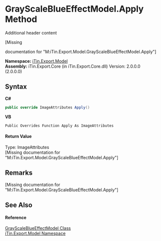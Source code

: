 # GrayScaleBlueEffectModel.Apply Method 
Additional header content 

\[Missing <summary> documentation for "M:iTin.Export.Model.GrayScaleBlueEffectModel.Apply"\]

**Namespace:**&nbsp;<a href="N_iTin_Export_Model">iTin.Export.Model</a><br />**Assembly:**&nbsp;iTin.Export.Core (in iTin.Export.Core.dll) Version: 2.0.0.0 (2.0.0.0)

## Syntax

**C#**<br />
``` C#
public override ImageAttributes Apply()
```

**VB**<br />
``` VB
Public Overrides Function Apply As ImageAttributes
```


#### Return Value
Type: ImageAttributes<br />\[Missing <returns> documentation for "M:iTin.Export.Model.GrayScaleBlueEffectModel.Apply"\]

## Remarks
\[Missing <remarks> documentation for "M:iTin.Export.Model.GrayScaleBlueEffectModel.Apply"\]

## See Also


#### Reference
<a href="T_iTin_Export_Model_GrayScaleBlueEffectModel">GrayScaleBlueEffectModel Class</a><br /><a href="N_iTin_Export_Model">iTin.Export.Model Namespace</a><br />